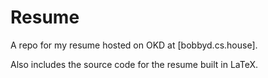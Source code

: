 # Resume


A repo for my resume hosted on OKD at [bobbyd.cs.house].

Also includes the source code for the resume built in LaTeX.
